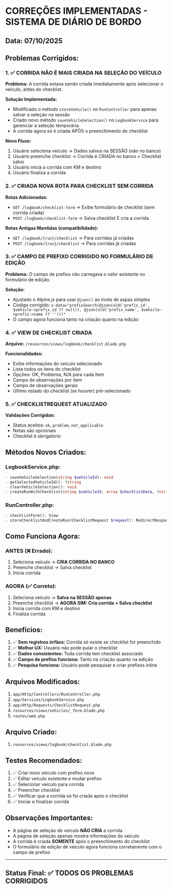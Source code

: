 # CORREÇÕES IMPLEMENTADAS - SISTEMA DE DIÁRIO DE BORDO

## Data: 07/10/2025

## Problemas Corrigidos:

### 1. ✅ CORRIDA NÃO É MAIS CRIADA NA SELEÇÃO DO VEÍCULO
**Problema:** A corrida estava sendo criada imediatamente após selecionar o veículo, antes do checklist.

**Solução Implementada:**
- Modificado o método `storeVehicle()` no `RunController` para apenas salvar a seleção na sessão
- Criado novo método `saveVehicleSelection()` no `LogbookService` para gerenciar a seleção temporária
- A corrida agora só é criada APÓS o preenchimento do checklist

**Novo Fluxo:**
1. Usuário seleciona veículo → Dados salvos na SESSÃO (não no banco)
2. Usuário preenche checklist → Corrida é CRIADA no banco + Checklist salvo
3. Usuário inicia a corrida com KM e destino
4. Usuário finaliza a corrida

### 2. ✅ CRIADA NOVA ROTA PARA CHECKLIST SEM CORRIDA
**Rotas Adicionadas:**
- `GET /logbook/checklist-form` → Exibe formulário de checklist (sem corrida criada)
- `POST /logbook/checklist-form` → Salva checklist E cria a corrida

**Rotas Antigas Mantidas (compatibilidade):**
- `GET /logbook/{run}/checklist` → Para corridas já criadas
- `POST /logbook/{run}/checklist` → Para corridas já criadas

### 3. ✅ CAMPO DE PREFIXO CORRIGIDO NO FORMULÁRIO DE EDIÇÃO
**Problema:** O campo de prefixo não carregava o valor existente no formulário de edição.

**Solução:**
- Ajustado o Alpine.js para usar `@json()` ao invés de aspas simples
- Código corrigido: `x-data="prefixSearch(@json(old('prefix_id', $vehicle->prefix_id ?? null)), @json(old('prefix_name', $vehicle->prefix->name ?? '')))"`
- O campo agora funciona tanto na criação quanto na edição

### 4. ✅ VIEW DE CHECKLIST CRIADA
**Arquivo:** `/resources/views/logbook/checklist.blade.php`

**Funcionalidades:**
- Exibe informações do veículo selecionado
- Lista todos os itens do checklist
- Opções: OK, Problema, N/A para cada item
- Campo de observações por item
- Campo de observações gerais
- Último estado do checklist (se houver) pré-selecionado

### 5. ✅ CHECKLISTREQUEST ATUALIZADO
**Validações Corrigidas:**
- Status aceitos: `ok`, `problem`, `not_applicable`
- Notas são opcionais
- Checklist é obrigatório

## Métodos Novos Criados:

### LogbookService.php:
```php
- saveVehicleSelection(string $vehicleId): void
- getSelectedVehicleId(): ?string
- clearVehicleSelection(): void
- createRunWithChecklist(string $vehicleId, array $checklistData, ?string $generalNotes): Run
```

### RunController.php:
```php
- checklistForm(): View
- storeChecklistAndCreateRun(ChecklistRequest $request): RedirectResponse
```

## Como Funciona Agora:

### ANTES (❌ Errado):
1. Seleciona veículo → **CRIA CORRIDA NO BANCO**
2. Preenche checklist → Salva checklist
3. Inicia corrida

### AGORA (✅ Correto):
1. Seleciona veículo → **Salva na SESSÃO apenas**
2. Preenche checklist → **AGORA SIM: Cria corrida + Salva checklist**
3. Inicia corrida com KM e destino
4. Finaliza corrida

## Benefícios:

1. ✅ **Sem registros órfãos:** Corrida só existe se checklist for preenchido
2. ✅ **Melhor UX:** Usuário não pode pular o checklist
3. ✅ **Dados consistentes:** Toda corrida tem checklist associado
4. ✅ **Campo de prefixo funciona:** Tanto na criação quanto na edição
5. ✅ **Pesquisa funciona:** Usuário pode pesquisar e criar prefixos inline

## Arquivos Modificados:

1. `app/Http/Controllers/RunController.php`
2. `app/Services/LogbookService.php`
3. `app/Http/Requests/ChecklistRequest.php`
4. `resources/views/vehicles/_form.blade.php`
5. `routes/web.php`

## Arquivo Criado:

1. `resources/views/logbook/checklist.blade.php`

## Testes Recomendados:

1. ✅ Criar novo veículo com prefixo novo
2. ✅ Editar veículo existente e mudar prefixo
3. ✅ Selecionar veículo para corrida
4. ✅ Preencher checklist
5. ✅ Verificar que a corrida só foi criada após o checklist
6. ✅ Iniciar e finalizar corrida

## Observações Importantes:

- A página de seleção de veículo **NÃO CRIA** a corrida
- A página de seleção apenas mostra informações do veículo
- A corrida é criada **SOMENTE** após o preenchimento do checklist
- O formulário de edição de veículo agora funciona corretamente com o campo de prefixo

---

## Status Final: ✅ TODOS OS PROBLEMAS CORRIGIDOS


